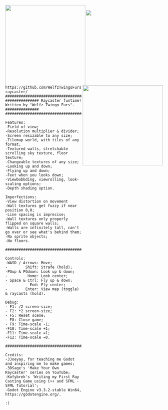 <img src="https://media4.giphy.com/media/sOnrCzHT3ndi16DamA/giphy.gif" height=256px align="left"><img src="https://media.giphy.com/media/klDQMFAsJtisWI8Est/giphy.gif" height=256px align="right">  
<img src="https://raw.githubusercontent.com/WelfzTwingoFurs/godot-raycaster/main/textures150%202.png" align="center">

```text
https://github.com/WelfzTwingoFurs/godot-raycaster/
##################################################################################
############### Raycaster funtime! Written by "Welfz Twingo Furs". ###############
##################################################################################

Features:
-Field of view;
-Resolution multiplier & divider;
-Screen resizable to any size;
-Tilemap world, with tiles of any format;
-Textured walls, stretchable scrolling sky texture, floor texture;
-Changeable textures of any size;
-Looking up and down;
-Flying up and down;
-Feet when you looks down;
-Viewbobbding, viewrolling, look-scaling options;
-Depth shading option.

Imperfections:
-View distortion on movement
-Wall textures get fuzzy if near position 0,0;
-Line spacing is imprecise;
-Wall textures only properly flipped on square walls;
-Walls are infinitely tall, can't go over or see what's behind them;
-No sprite objects;
-No floors.

##################################################################################

Controls:
-WASD / Arrows: Move;
-        Shift: Strafe (hold);
-PGup & PGdown: Look up & down;
-         Home: Look center;
- Space & Ctrl: Fly up & down;
-          End: Fly center;
-        Enter: View map (toggle) & raycasts (hold).

Debug:
- F1: /2 screen-size;
- F2: *2 screen-size;
- F5: Reset scene;
- F8: Close game;
- F9: Time-scale -1;
-F10: Time-scale +1;
-F11: Time-scale =1;
-F12: Time-scale =0.

##################################################################################

Credits:
-JJoeyay, for teaching me Godot and inspiring me to make games;
-3DSage's 'Make Your Own Raycaster' series on YouTube;
-Kofybrek's 'Writing my First Ray Casting Game using C++ and SFML - SFML Tutorial';
-Godot Engine v3.3.2-stable Win64, https://godotengine.org/.

:)
```
